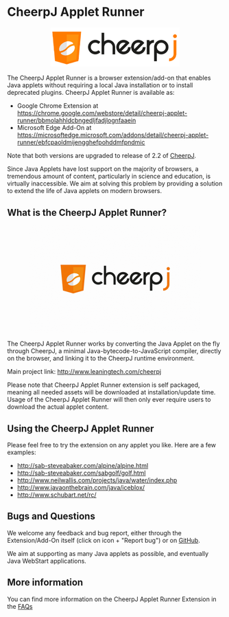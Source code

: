 # CheerpJ Applet Runner

<p align="center"><img src="media/cheerpj_logo_whitebg.png" width="300"></p>

The CheerpJ Applet Runner is a browser extension/add-on that enables Java applets without requiring a local Java installation or to install deprecated plugins. CheerpJ Applet Runner is available as:

- Google Chrome Extension at <https://chrome.google.com/webstore/detail/cheerpj-applet-runner/bbmolahhldcbngedljfadjlognfaaein> 
- Microsoft Edge Add-On at <https://microsoftedge.microsoft.com/addons/detail/cheerpj-applet-runner/ebfcpaoldmijengghefpohddmfpndmic>

Note that both versions are upgraded to release of 2.2 of [CheerpJ](https://leaningtech.com/cheerpj/).

Since Java Applets have lost support on the majority of browsers, a tremendous amount of content, particularly in science and education, is virtually inaccessible. We aim at solving this problem by providing a solution to extend the life of Java applets on modern browsers.

What is the CheerpJ Applet Runner?
-------
<p align="center"><img src="media/cheerpj_applet_demo1.gif" width="400"></p>

The CheerpJ Applet Runner works by converting the Java Applet on the fly through CheerpJ, a minimal Java-bytecode-to-JavaScript compiler, directly on the browser, and linking it to the CheerpJ runtime environment.

Main project link: <http://www.leaningtech.com/cheerpj>

Please note that CheerpJ Applet Runner extension is self packaged, meaning all needed assets will be downloaded at installation/update time. Usage of the CheerpJ Applet Runner will then only ever require users to download the actual applet content.

Using the CheerpJ Applet Runner
-------

Please feel free to try the extension on any applet you like. Here are a few examples:
* http://sab-steveabaker.com/alpine/alpine.html
* http://sab-steveabaker.com/sabgolf/golf.html
* http://www.neilwallis.com/projects/java/water/index.php
* http://www.javaonthebrain.com/java/iceblox/
* http://www.schubart.net/rc/


Bugs and Questions
-------
 
We welcome any feedback and bug report, either through the Extension/Add-On itself (click on icon + "Report bug") or on [GitHub](https://github.com/leaningtech/cheerpj-appletrunner/issues).
 
We aim at supporting as many Java applets as possible, and eventually Java WebStart applications.

More information
-------

You can find more information on the CheerpJ Applet Runner Extension in the [FAQs](FAQs.md)
